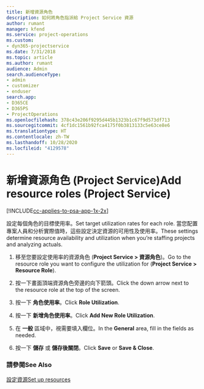 ```yaml
---
title: 新增資源角色
description: 如何將角色指派給 Project Service 資源
author: rumant
manager: kfend
ms.service: project-operations
ms.custom:
- dyn365-projectservice
ms.date: 7/31/2018
ms.topic: article
ms.author: rumant
audience: Admin
search.audienceType:
- admin
- customizer
- enduser
search.app:
- D365CE
- D365PS
- ProjectOperations
ms.openlocfilehash: 378c43e206f9295d445b1323b1c67f9d573df713
ms.sourcegitcommit: 4cf1dc1561b92fca4175f0b3813133c5e63ce8e6
ms.translationtype: HT
ms.contentlocale: zh-TW
ms.lasthandoff: 10/28/2020
ms.locfileid: "4129578"
---
```

# <a name="add-resource-roles-project-service"></a><span data-ttu-id="b1816-103">新增資源角色 (Project Service)</span><span class="sxs-lookup"><span data-stu-id="b1816-103">Add resource roles (Project Service)</span></span>

[!INCLUDE[cc-applies-to-psa-app-1x-2x](../includes/cc-applies-to-psa-app-1x-2x.md)]

<span data-ttu-id="b1816-104">設定每個角色的目標使用率。</span><span class="sxs-lookup"><span data-stu-id="b1816-104">Set target utilization rates for each role.</span></span> <span data-ttu-id="b1816-105">當您配置專案人員和分析實際值時，這些設定決定資源的可用性及使用率。</span><span class="sxs-lookup"><span data-stu-id="b1816-105">These settings determine resource availability and utilization when you’re staffing projects and analyzing actuals.</span></span>  
  
1.  <span data-ttu-id="b1816-106">移至您要設定使用率的資源角色 (**Project Service > 資源角色**)。</span><span class="sxs-lookup"><span data-stu-id="b1816-106">Go to the resource role you want to configure the utilization for (**Project Service > Resource Role**).</span></span>  
  
2.  <span data-ttu-id="b1816-107">按一下畫面頂端資源角色旁邊的向下箭頭。</span><span class="sxs-lookup"><span data-stu-id="b1816-107">Click the down arrow next to the resource role at the top of the screen.</span></span>  
  
3.  <span data-ttu-id="b1816-108">按一下 **角色使用率**。</span><span class="sxs-lookup"><span data-stu-id="b1816-108">Click **Role Utilization**.</span></span>  
  
4.  <span data-ttu-id="b1816-109">按一下 **新增角色使用率**。</span><span class="sxs-lookup"><span data-stu-id="b1816-109">Click **Add New Role Utilization**.</span></span>  
  
5.  <span data-ttu-id="b1816-110">在 **一般** 區域中，視需要填入欄位。</span><span class="sxs-lookup"><span data-stu-id="b1816-110">In the **General** area, fill in the fields as needed.</span></span>  
  
6.  <span data-ttu-id="b1816-111">按一下 **儲存** 或 **儲存後關閉**。</span><span class="sxs-lookup"><span data-stu-id="b1816-111">Click **Save** or **Save & Close**.</span></span>  
  
### <a name="see-also"></a><span data-ttu-id="b1816-112">請參閱</span><span class="sxs-lookup"><span data-stu-id="b1816-112">See Also</span></span>  
 [<span data-ttu-id="b1816-113">設定資源</span><span class="sxs-lookup"><span data-stu-id="b1816-113">Set up resources</span></span>](../psa/set-up-resources.md)
